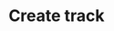 ---
title: Create track
position_number: 13
type: post
description: /future/trade/v1/entrust/create-track
remark: Content-Type = application/x-www-form-urlencoded
parameters:
    -
        name: callback
        type: string
        mandatory: true
        default: N/A
        description: Callback range configuration
        ranges: FIXED;PROPORTION
    -
        name: callbackVal
        type: number
        mandatory: true
        default: N/A
        description: Callback value
        ranges: Greater than 0
    -
        name: orderSide
        type: string
        mandatory: true
        default: N/A
        description: Order side
        ranges: BUY;SELL
    -
        name: origQty
        type: number
        mandatory: true
        default: N/A
        description: Original quantity(count)
        ranges:
    -
        name: positionSide
        type: string
        mandatory: true
        default: N/A
        description: Position side:LONG;SHORT
        ranges: BOTH;LONG;SHORT
    -
        name: positionType
        type: string
        mandatory: true
        default: N/A
        description: Position type
        ranges: CROSSED;ISOLATED
    - 
        name: symbol
        type: string
        mandatory: true
        default: N/A
        description: Trading pair
        ranges: 
    -
        name: triggerPriceType
        type: string
        mandatory: true
        default: N/A
        description: Trigger price type:INDEX_PRICE(Index price)；MARK_PRICE(Mark price)；LATEST_PRICE(latest price)
        ranges: INDEX_PRICE;MARK_PRICE;LATEST_PRICE
    -
        name: activationPrice
        type: number
        mandatory: false
        default: N/A
        description: Activation price
        ranges:
    -
        name: clientMedia
        type: string
        mandatory: false
        default: N/A
        description: Client media
        ranges:
    -
        name: clientMediaChannel
        type: string
        mandatory: false
        default: N/A
        description: Client media channel
        ranges:
    -
        name: clientOrderId
        type: string
        mandatory: false
        default: N/A
        description: client order id
        ranges:
    -
        name: expireTime
        type: integer
        mandatory: false
        default: N/A
        description: expire time
        ranges:
left_code_blocks:
    -
        code_block: 
        title: Java
        language: java
right_code_blocks:
    - code_block: |-
        {
          "error": {
            "code": "",
            "msg": ""
          },
          "msgInfo": "",
          "result": {},
          "returnCode": 0
        }
      title: Response
      language: json
---